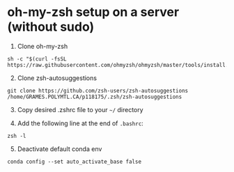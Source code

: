 # oh-my-zsh setup on a server (without sudo)


1. Clone oh-my-zsh

```
sh -c "$(curl -fsSL https://raw.githubusercontent.com/ohmyzsh/ohmyzsh/master/tools/install.sh)"
```

2. Clone zsh-autosuggestions

```
git clone https://github.com/zsh-users/zsh-autosuggestions /home/GRAMES.POLYMTL.CA/p118175/.zsh/zsh-autosuggestions
```

3. Copy desired .zshrc file to your `~/` directory

4. Add the following line at the end of `.bashrc`:

```
zsh -l
```

5. Deactivate default conda env

```
conda config --set auto_activate_base false
```
